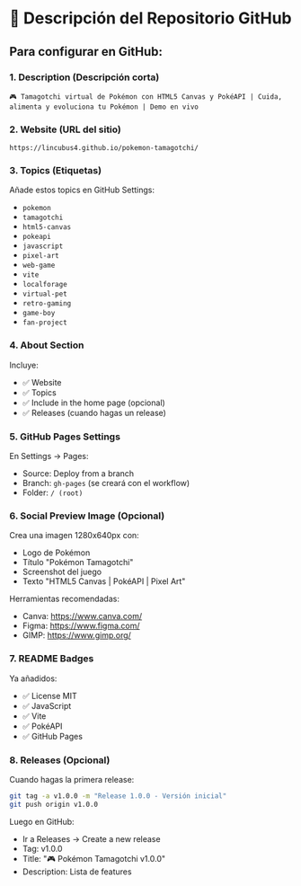 # 📝 Descripción del Repositorio GitHub

## Para configurar en GitHub:

### 1. **Description** (Descripción corta)
```
🎮 Tamagotchi virtual de Pokémon con HTML5 Canvas y PokéAPI | Cuida, alimenta y evoluciona tu Pokémon | Demo en vivo
```

### 2. **Website** (URL del sitio)
```
https://lincubus4.github.io/pokemon-tamagotchi/
```

### 3. **Topics** (Etiquetas)
Añade estos topics en GitHub Settings:
- `pokemon`
- `tamagotchi`
- `html5-canvas`
- `pokeapi`
- `javascript`
- `pixel-art`
- `web-game`
- `vite`
- `localforage`
- `virtual-pet`
- `retro-gaming`
- `game-boy`
- `fan-project`

### 4. **About Section**
Incluye:
- ✅ Website
- ✅ Topics
- ✅ Include in the home page (opcional)
- ✅ Releases (cuando hagas un release)

### 5. **GitHub Pages Settings**
En Settings → Pages:
- Source: Deploy from a branch
- Branch: `gh-pages` (se creará con el workflow)
- Folder: `/ (root)`

### 6. **Social Preview Image** (Opcional)
Crea una imagen 1280x640px con:
- Logo de Pokémon
- Título "Pokémon Tamagotchi"
- Screenshot del juego
- Texto "HTML5 Canvas | PokéAPI | Pixel Art"

Herramientas recomendadas:
- Canva: https://www.canva.com/
- Figma: https://www.figma.com/
- GIMP: https://www.gimp.org/

### 7. **README Badges**
Ya añadidos:
- ✅ License MIT
- ✅ JavaScript
- ✅ Vite
- ✅ PokéAPI
- ✅ GitHub Pages

### 8. **Releases** (Opcional)
Cuando hagas la primera release:
```bash
git tag -a v1.0.0 -m "Release 1.0.0 - Versión inicial"
git push origin v1.0.0
```

Luego en GitHub:
- Ir a Releases → Create a new release
- Tag: v1.0.0
- Title: "🎮 Pokémon Tamagotchi v1.0.0"
- Description: Lista de features
